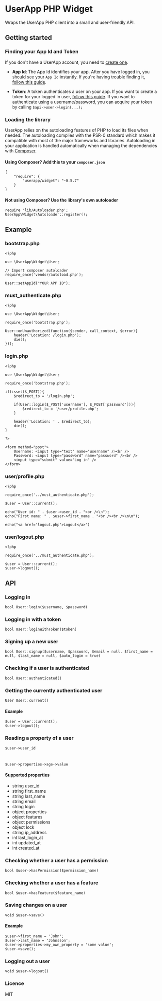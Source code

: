 # UserApp PHP Widget

Wraps the UserApp PHP client into a small and user-friendly API.

## Getting started

### Finding your App Id and Token

If you don't have a UserApp account, you need to [create one](https://app.userapp.io/#/sign-up/).

* **App Id**: The App Id identifies your app. After you have logged in, you should see your `App Id` instantly. If you're having trouble finding it, [follow this guide](https://help.userapp.io/customer/portal/articles/1322336-how-do-i-find-my-app-id-).

*  **Token**: A token authenticates a user on your app. If you want to create a token for your logged in user, [follow this guide](https://help.userapp.io/customer/portal/articles/1364103-how-do-i-create-an-api-token-). If you want to authenticate using a username/password, you can acquire your token by calling `$api->user->login(...);`

### Loading the library

UserApp relies on the autoloading features of PHP to load its files when needed. The autoloading complies with the PSR-0 standard which makes it compatible with most of the major frameworks and libraries. Autoloading in your application is handled automatically when managing the dependencies with [Composer](https://packagist.org/packages/userapp/userapp).
    
#### Using Composer? Add this to your `composer.json`

	{
		"require": {
			"userapp/widget": "~0.5.7"
		}
	}

#### Not using Composer? Use the library's own autoloader

    require 'lib/Autoloader.php';
    UserApp\Widget\Autoloader::register();

## Example

### bootstrap.php

    <?php
    
	use \UserApp\Widget\User;
	
	// Import composer autoloader
	require_once('vendor/autoload.php');
	
	User::setAppId("YOUR APP ID");

### must_authenticate.php
	
	<?php
	
	use \UserApp\Widget\User;
	
	require_once('bootstrap.php');
	
	User::onUnauthorized(function($sender, call_context, $error){
	    header('Location: /login.php');
	    die();
	}));
	
### login.php

    <?php

    use \UserApp\Widget\User;
    
    require_once('bootstrap.php');

    if(isset($_POST)){
        $redirect_to = '/login.php';
        
        if(User::login($_POST['username'], $_POST['password'])){
            $redirect_to = '/user/profile.php';
        }
        
        header('Location: ' . $redirect_to);
        die();
    }
    
    ?>

    <form method="post">
        Username: <input type="text" name="username" /><br />
        Password: <input type="password" name="password" /><br />
        <input type="submit" value="Log in" />
    </form>

### user/profile.php

    <?php
    
    require_once('../must_authenticate.php');

	$user = User::current();
		
	echo("User id: " . $user->user_id . "<br />\n");
	echo("First name: " . $user->first_name . "<br /><br />\n\n");
	
	echo("<a href='logout.php'>Logout</a>")
	
### user/logout.php

    <?php
    
    require_once('../must_authenticate.php');

	$user = User::current();
	$user->logout();

## API

### Logging in

    bool User::login($username, $password)

### Logging in with a token

    bool User::loginWithToken($token)

### Signing up a new user

    bool User::signup($username, $password, $email = null, $first_name = null, $last_name = null, $auto_login = true)

### Checking if a user is authenticated

    bool User::authenticated()

### Getting the currently authenticated user

    User User::current()

#### Example

    $user = User::current();
    $user->logout();

### Reading a property of a user

    $user->user_id
#
    $user->properties->age->value

#### Supported properties

* string user_id
* string first_name
* string last_name
* string email
* string login
* object properties
* object features
* object permissions
* object lock
* string ip_address
* int last\_login_at
* int updated_at
* int created_at

### Checking whether a user has a permission

    bool $user->hasPermission($permission_name)

### Checking whether a user has a feature

    bool $user->hasFeature($feature_name)

### Saving changes on a user

	void $user->save()

#### Example

	$user->first_name = 'John';
	$user->last_name = 'Johnsson';
	$user->properties->my_own_property = 'some value';
	$user->save();

### Logging out a user

    void $user->logout()

### Licence

MIT
